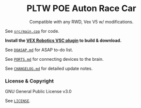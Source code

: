 <h1 align="center">
  PLTW POE Auton Race Car
</h1>

<p align="center">
  Compatible with any RWD, Vex V5 w/ modifications.
</p>

See [`src/main.cpp`](src/main.cpp) for code.

__Install the [VEX Robotics VSC plugin](https://marketplace.visualstudio.com/items?itemName=VEXRobotics.vexcode) to build & download.__

See [`DOASAP.md`](DOASAP.md) for ASAP to-do list.

See [`PORTS.md`](PORTS.md) for connecting devices to the brain.

See [`CHANGELOG.md`](CHANGELOG.md) for detailed update notes.

### License & Copyright
GNU General Public License v3.0

See [`LICENSE`](LICENSE).
